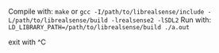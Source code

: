 Compile with: `make` or `gcc -I/path/to/librealsense/include -L/path/to/librealsense/build -lrealsense2 -lSDL2`
Run with: `LD_LIBRARY_PATH=/path/to/librealsense/build ./a.out`

exit with ^C
